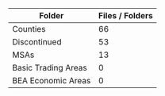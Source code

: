 | Folder              |   Files / Folders |
|---------------------|-------------------|
| Counties            |                66 |
| Discontinued        |                53 |
| MSAs                |                13 |
| Basic Trading Areas |                 0 |
| BEA Economic Areas  |                 0 |